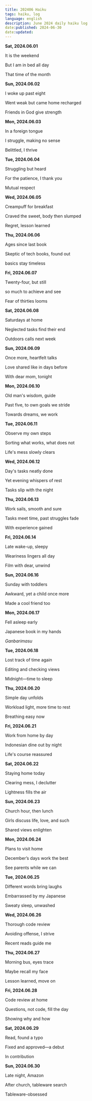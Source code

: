 ```yaml
---
title: 202406 Haiku
tags: haiku, log
language: english
description: June 2024 daily haiku log
date:published: 2024-06-30
date:updated:
---
```


**Sat, 2024.06.01**

It is the weekend

But I am in bed all day

That time of the month


**Sun, 2024.06.02**

I woke up past eight

Went weak but came home recharged

Friends in God give strength


**Mon, 2024.06.03**

In a foreign tongue

I struggle, making no sense

Belittled, I thrive


**Tue, 2024.06.04**

Struggling but heard

For the patience, I thank you

Mutual respect


**Wed, 2024.06.05**

Creampuff for breakfast

Craved the sweet, body then slumped

Regret, lesson learned


**Thu, 2024.06.06**

Ages since last book

Skeptic of tech books, found out

basics stay timeless


**Fri, 2024.06.07**

Twenty-four, but still

so much to achieve and see

Fear of thirties looms


**Sat, 2024.06.08**

Saturdays at home

Neglected tasks find their end

Outdoors calls next week


**Sun, 2024.06.09**

Once more, heartfelt talks

Love shared like in days before

With dear mom, tonight


**Mon, 2024.06.10**

Old man's wisdom, guide

Past five, to own goals we stride

Towards dreams, we work


**Tue, 2024.06.11**

Observe my own steps

Sorting what works, what does not

Life's mess slowly clears


**Wed, 2024.06.12**

Day's tasks neatly done

Yet evening whispers of rest

Tasks slip with the night


**Thu, 2024.06.13**

Work sails, smooth and sure

Tasks meet time, past struggles fade

With experience gained


**Fri, 2024.06.14**

Late wake-up, sleepy

Weariness lingers all day

Film with dear, unwind


**Sun, 2024.06.16**

Sunday with toddlers

Awkward, yet a child once more

Made a cool friend too


**Mon, 2024.06.17**

Fell asleep early

Japanese book in my hands

_Ganbarimasu_


**Tue, 2024.06.18**

Lost track of time again

Editing and checking views

Midnight—time to sleep


**Thu, 2024.06.20**

Simple day unfolds

Workload light, more time to rest

Breathing easy now


**Fri, 2024.06.21**

Work from home by day

Indonesian dine out by night

Life's course reassured


**Sat, 2024.06.22**

Staying home today

Clearing mess, I declutter

Lightness fills the air


**Sun, 2024.06.23**

Church hour, then lunch

Girls discuss life, love, and such

Shared views enlighten



**Mon, 2024.06.24**

Plans to visit home

December’s days work the best

See parents while we can


**Tue, 2024.06.25**

Different words bring laughs

Embarrassed by my Japanese

Sweaty sleep, unwashed


**Wed, 2024.06.26**

Thorough code review

Avoiding offense, I strive

Recent reads guide me


**Thu, 2024.06.27**

Morning bus, eyes trace

Maybe recall my face

Lesson learned, move on


**Fri, 2024.06.28**

Code review at home

Questions, not code, fill the day

Showing why and how


**Sat, 2024.06.29**

Read, found a typo

Fixed and approved—a debut

In contribution


**Sun, 2024.06.30**

Late night, Amazon

After church, tableware search

Tableware-obsessed